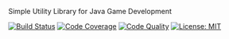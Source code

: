 Simple Utility Library for Java Game Development

[![Build Status](https://travis-ci.org/forerunnergames/fg-tools.svg?branch=develop)](https://travis-ci.org/forerunnergames/fg-tools)
[![Code Coverage](https://img.shields.io/codecov/c/github/forerunnergames/fg-tools/develop.svg)](https://codecov.io/github/forerunnergames/fg-tools?branch=develop)
[![Code Quality](https://img.shields.io/codacy/c/github/forerunnergames/fg-tools/develop.svg)](https://www.codacy.com/app/3xp0n3nt/fg-tools)
[![License: MIT](https://img.shields.io/badge/license-MIT-blue.svg)](/LICENSE.md)
